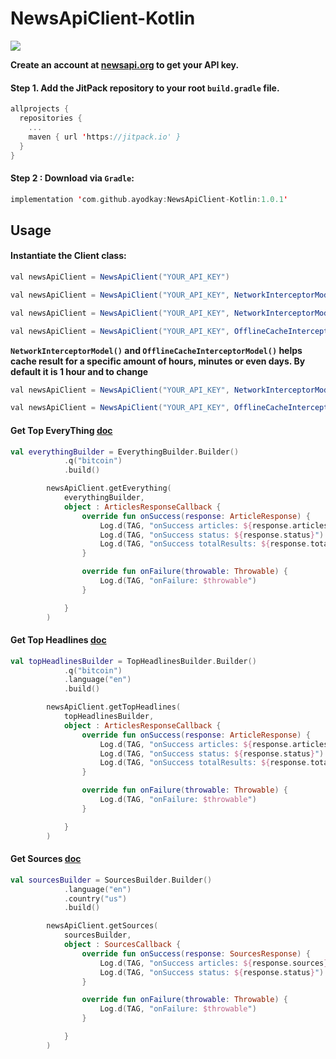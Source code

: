 # NewsApiClient-Kotlin

[![](https://jitpack.io/v/ayodkay/NewsApiClient-Kotlin.svg)](https://jitpack.io/#ayodkay/NewsApiClient-Kotlin)

**Create an account at [newsapi.org](https://newsapi.org/) to get your API key.**

#### Step 1. Add the JitPack repository to your root ```build.gradle``` file.

``` kotlin
allprojects {
  repositories {
    ...
    maven { url 'https://jitpack.io' }
  }
}
```

#### Step 2 : Download via ```Gradle```:

```kotlin
implementation 'com.github.ayodkay:NewsApiClient-Kotlin:1.0.1'
```


## Usage

#### Instantiate the Client class:

``` java 
val newsApiClient = NewsApiClient("YOUR_API_KEY")
```

``` java 
val newsApiClient = NewsApiClient("YOUR_API_KEY", NetworkInterceptorModel(), OfflineCacheInterceptorModel())
```

``` java 
val newsApiClient = NewsApiClient("YOUR_API_KEY", NetworkInterceptorModel())
```

``` java 
val newsApiClient = NewsApiClient("YOUR_API_KEY", OfflineCacheInterceptorModel())
```

**```NetworkInterceptorModel()``` and ```OfflineCacheInterceptorModel()``` helps cache result for a specific amount of hours, minutes or even days. By default it is 1 hour and to change**

``` java 
val newsApiClient = NewsApiClient("YOUR_API_KEY", NetworkInterceptorModel(1,TimeUnit.MINUTES))
```

``` java 
val newsApiClient = NewsApiClient("YOUR_API_KEY", OfflineCacheInterceptorModel(1,TimeUnit.DAYS))
```

#### Get Top EveryThing [doc](https://newsapi.org/docs/endpoints/everything)
```kotlin
val everythingBuilder = EverythingBuilder.Builder()
            .q("bitcoin")
            .build()

        newsApiClient.getEverything(
            everythingBuilder,
            object : ArticlesResponseCallback {
                override fun onSuccess(response: ArticleResponse) {
                    Log.d(TAG, "onSuccess articles: ${response.articles}")
                    Log.d(TAG, "onSuccess status: ${response.status}")
                    Log.d(TAG, "onSuccess totalResults: ${response.totalResults}")
                }

                override fun onFailure(throwable: Throwable) {
                    Log.d(TAG, "onFailure: $throwable")
                }

            }
        )
```

#### Get Top Headlines [doc](https://newsapi.org/docs/endpoints/top-headlines)

```kotlin
val topHeadlinesBuilder = TopHeadlinesBuilder.Builder()
            .q("bitcoin")
            .language("en")
            .build()

        newsApiClient.getTopHeadlines(
            topHeadlinesBuilder,
            object : ArticlesResponseCallback {
                override fun onSuccess(response: ArticleResponse) {
                    Log.d(TAG, "onSuccess articles: ${response.articles}")
                    Log.d(TAG, "onSuccess status: ${response.status}")
                    Log.d(TAG, "onSuccess totalResults: ${response.totalResults}")
                }

                override fun onFailure(throwable: Throwable) {
                    Log.d(TAG, "onFailure: $throwable")
                }

            }
        )
```

#### Get Sources [doc](https://newsapi.org/docs/endpoints/sources)
```kotlin
val sourcesBuilder = SourcesBuilder.Builder()
            .language("en")
            .country("us")
            .build()

        newsApiClient.getSources(
            sourcesBuilder,
            object : SourcesCallback {
                override fun onSuccess(response: SourcesResponse) {
                    Log.d(TAG, "onSuccess articles: ${response.sources}")
                    Log.d(TAG, "onSuccess status: ${response.status}")
                }

                override fun onFailure(throwable: Throwable) {
                    Log.d(TAG, "onFailure: $throwable")
                }

            }
        )
```





